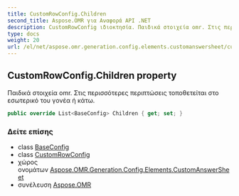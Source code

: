 ```yaml
---
title: CustomRowConfig.Children
second_title: Aspose.OMR για Αναφορά API .NET
description: CustomRowConfig ιδιοκτησία. Παιδικά στοιχεία omr. Στις περισσότερες περιπτώσεις τοποθετείται στο εσωτερικό του γονέα ή κάτω.
type: docs
weight: 20
url: /el/net/aspose.omr.generation.config.elements.customanswersheet/customrowconfig/children/
---
```

## CustomRowConfig.Children property

Παιδικά στοιχεία omr. Στις περισσότερες περιπτώσεις τοποθετείται στο εσωτερικό του γονέα ή κάτω.

```csharp
public override List<BaseConfig> Children { get; set; }
```

### Δείτε επίσης

* class [BaseConfig](../../../aspose.omr.generation.config/baseconfig/)
* class [CustomRowConfig](../)
* χώρος ονομάτων [Aspose.OMR.Generation.Config.Elements.CustomAnswerSheet](../../customrowconfig/)
* συνέλευση [Aspose.OMR](../../../)



